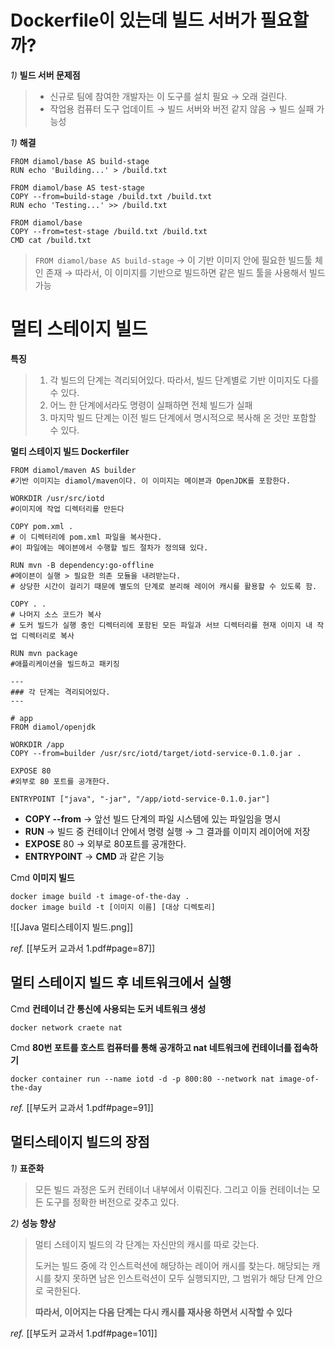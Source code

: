 
# Dockerfile이 있는데 빌드 서버가 필요할까?

*1)* **빌드 서버 문제점**
>+ 신규로 팀에 참여한 개발자는 이 도구를 설치 필요 → 오래 걸린다.
>+ 작업용 컴퓨터 도구 업데이트 →  빌드 서버와 버전 같지 않음 →  빌드 실패 가능성

*1)* **해결**
```
FROM diamol/base AS build-stage
RUN echo 'Building...' > /build.txt

FROM diamol/base AS test-stage
COPY --from=build-stage /build.txt /build.txt
RUN echo 'Testing...' >> /build.txt

FROM diamol/base
COPY --from=test-stage /build.txt /build.txt
CMD cat /build.txt
```
> `FROM diamol/base AS build-stage`
> → 이 기반 이미지 안에 필요한 빌드툴 체인 존재 
> → 따라서, 이 이미지를 기반으로 빌드하면 같은 빌드 툴을 사용해서 빌드 가능


# 멀티 스테이지 빌드

**특징**
> 1. 각 빌드의 단계는 격리되어있다.  따라서, 빌드 단계별로 기반 이미지도 다를 수 있다.
> 2. 어느 한 단계에서라도 명령이 실패하면 전체 빌드가 실패
> 3. 마지막 빌드 단계는 이전 빌드 단계에서 명시적으로 복사해 온 것만 포함할 수 있다.  

**멀티 스테이지 빌드 Dockerfiler**
```
FROM diamol/maven AS builder
#기반 이미지는 diamol/maven이다. 이 이미지는 메이븐과 OpenJDK를 포함한다.

WORKDIR /usr/src/iotd
#이미지에 작업 디렉터리를 만든다

COPY pom.xml .
# 이 디렉터리에 pom.xml 파일을 복사한다.
#이 파일에는 메이븐에서 수행할 빌드 절차가 정의돼 있다.

RUN mvn -B dependency:go-offline
#메이븐이 실행 > 필요한 의존 모듈을 내려받는다. 
# 상당한 시간이 걸리기 때문에 별도의 단계로 분리해 레이어 캐시를 활용할 수 있도록 함.

COPY . .
# 나머지 소스 코드가 복사
# 도커 빌드가 실행 중인 디렉터리에 포함된 모든 파일과 서브 디렉터리를 현재 이미지 내 작업 디렉터리로 복사

RUN mvn package
#애플리케이션을 빌드하고 패키징

---
### 각 단계는 격리되어있다.
---

# app
FROM diamol/openjdk

WORKDIR /app
COPY --from=builder /usr/src/iotd/target/iotd-service-0.1.0.jar .

EXPOSE 80
#외부로 80 포트를 공개한다.

ENTRYPOINT ["java", "-jar", "/app/iotd-service-0.1.0.jar"]
```
+ **COPY --from** 
  → 앞선 빌드 단계의 파일 시스템에 있는 파일임을 명시
+ **RUN** 
  → 빌드 중 컨테이너 안에서 명령 실행 
  → 그 결과를 이미지 레이어에 저장
+ **EXPOSE** 80
  → 외부로 80포트를 공개한다.
+ **ENTRYPOINT** 
  → **CMD** 과 같은 기능

Cmd **이미지 빌드**
```
docker image build -t image-of-the-day .
docker image build -t [이미지 이름] [대상 디렉토리]
```

![[Java 멀티스테이지 빌드.png]]

*ref.* 
[[부도커 교과서 1.pdf#page=87]]

## 멀티 스테이지 빌드 후 네트워크에서 실행

Cmd **컨테이너 간 통신에 사용되는 도커 네트워크 생성**
```
docker network craete nat
```

Cmd **80번 포트를 호스트 컴퓨터를 통해 공개하고 nat 네트워크에 컨테이너를 접속하기**
```docker
docker container run --name iotd -d -p 800:80 --network nat image-of-the-day
```

*ref.* 
[[부도커 교과서 1.pdf#page=91]]

## 멀티스테이지 빌드의 장점

*1)* **표준화**
> 모든 빌드 과정은 도커 컨테이너 내부에서 이뤄진다. 
> 그리고 이들 컨테이너는 모든 도구를 정확한 버전으로 갖추고 있다. 

*2)* **성능 향상**

>멀티 스테이지 빌드의 각 단계는 자신만의 캐시를 따로 갖는다. 
>
>도커는 빌드 중에 각 인스트럭션에 해당하는 레이어 캐시를 찾는다.
>해당되는 캐시를 찾지 못하면 남은 인스트럭션이 모두 실행되지만, 그 범위가 해당 단계 안으로 국한된다.
>
>**따라서, 이어지는 다음 단계는 다시 캐시를 재사용 하면서 시작할 수 있다**

*ref.* 
[[부도커 교과서 1.pdf#page=101]]


